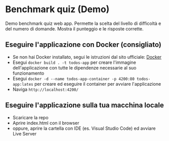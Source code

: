 # Benchmark quiz (Demo)

Demo benchmark quiz web app. Permette la scelta del livello di difficoltà e del numero di domande.
Mostra il punteggio e le risposte corrette. 

## Eseguire l'applicazione con Docker (consigliato)

- Se non hai Docker installato, segui le istruzioni dal sito ufficiale: [Docker](https://docs.docker.com/desktop/)
- Esegui `docker build . -t todos-app` per creare l'immagine dell'applicazione con tutte le dipendenze necessarie al suo funzionamento
- Esegui `docker -d --name todos-app-container -p 4200:80 todos-app:lates` per creare ed eseguire il container per avviare l'applicazione
- Naviga `http://localhost:4200/`

## Eseguire l'applicazione sulla tua macchina locale

- Scaricare la repo
- Aprire index.html con il browser
- oppure, aprire la cartella con IDE (es. Visual Studio Code) ed avviare Live Server
